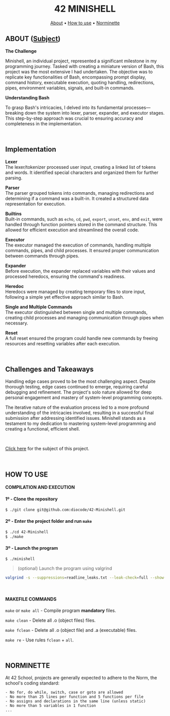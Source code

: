 <div align="center">
  <h1>42 MINISHELL</h1>
</div>

<p align="center">
	<a href="#about">About</a> •
	<a href="#how-to-use">How to use</a> •
	<a href="#norminette">Norminette</a>
</p>

## ABOUT ([Subject](/.github/en.subject.pdf))

**The Challenge**

Minishell, an individual project, represented a significant milestone in my programming journey. Tasked with creating a miniature version of Bash, this project was the most extensive I had undertaken. The objective was to replicate key functionalities of Bash, encompassing prompt display, command history, executable execution, quoting handling, redirections, pipes, environment variables, signals, and built-in commands.

**Understanding Bash**

To grasp Bash's intricacies, I delved into its fundamental processes—breaking down the system into lexer, parser, expander, and executor stages. This step-by-step approach was crucial to ensuring accuracy and completeness in the implementation.

<br>

## Implementation

**Lexer**<br>
The lexer/tokenizer processed user input, creating a linked list of tokens and words. It identified special characters and organized them for further parsing.

**Parser**<br>
The parser grouped tokens into commands, managing redirections and determining if a command was a built-in. It created a structured data representation for execution.

**Builtins**<br>
Built-in commands, such as `echo`, `cd`, `pwd`, `export`, `unset`, `env`, and `exit`, were handled through function pointers stored in the command structure. This allowed for efficient execution and streamlined the overall code.

**Executor**<br>
The executor managed the execution of commands, handling multiple commands, pipes, and child processes. It ensured proper communication between commands through pipes.

**Expander**<br>
Before execution, the expander replaced variables with their values and processed heredocs, ensuring the command's readiness.

**Heredoc**<br>
Heredocs were managed by creating temporary files to store input, following a simple yet effective approach similar to Bash.

**Single and Multiple Commands**<br>
The executor distinguished between single and multiple commands, creating child processes and managing communication through pipes when necessary.

**Reset**<br>
A full reset ensured the program could handle new commands by freeing resources and resetting variables after each execution.

<br>

## Challenges and Takeaways

Handling edge cases proved to be the most challenging aspect. Despite thorough testing, edge cases continued to emerge, requiring careful debugging and refinement. The project's solo nature allowed for deep personal engagement and mastery of system-level programming concepts. 

The iterative nature of the evaluation process led to a more profound understanding of the intricacies involved, resulting in a successful final submission after addressing identified issues. Minishell stands as a testament to my dedication to mastering system-level programming and creating a functional, efficient shell.

<br>

<a href="/.github/en.subject.pdf">Click here</a> for the subject of this project.

<br>

## HOW TO USE
#### COMPILATION AND EXECUTION
#### 1º - Clone the repository
```bash
$ ./git clone git@github.com:diocode/42-Minishell.git
```

#### 2º - Enter the project folder and run `make`
```bash
$ ./cd 42-Minishell
$ ./make
```

#### 3º - Launch the program
```bash
$ ./minishell
```

> (optional) Launch the program using valgrind
```bash
valgrind -s --suppressions=readline_leaks.txt --leak-check=full --show-leak-kinds=all ./minishell
```

<br>

#### MAKEFILE COMMANDS
`make` or `make all` - Compile program **mandatory** files.

`make clean` - Delete all .o (object files) files.

`make fclean` - Delete all .o (object file) and .a (executable) files.

`make re` - Use rules `fclean` + `all`.

<br>

## NORMINETTE
At 42 School, projects are generally expected to adhere to the Norm, the school's coding standard:

```
- No for, do while, switch, case or goto are allowed
- No more than 25 lines per function and 5 functions per file
- No assigns and declarations in the same line (unless static)
- No more than 5 variables in 1 function
... 
```
